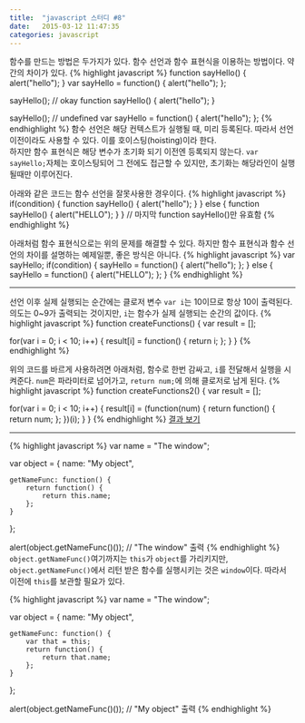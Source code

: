 ```yaml
---
title:  "javascript 스터디 #8"
date:   2015-03-12 11:47:35
categories: javascript
---
```


함수를 만드는 방법은 두가지가 있다. 함수 선언과 함수 표현식을 이용하는 방법이다. 약간의 차이가 있다.
{% highlight javascript %}
function sayHello() {
  alert("hello");
}
var sayHello = function() {
  alert("hello");
};

sayHello();    // okay
function sayHello() {
  alert("hello");
}

sayHello();    // undefined
var sayHello = function() {
  alert("hello");
};
{% endhighlight %}
함수 선언은 해당 컨텍스트가 실행될 때, 미리 등록된다. 따라서 선언 이전이라도 사용할 수 있다. 이를 호이스팅(hoisting)이라 한다.  
하지만 함수 표현식은 해당 변수가 초기화 되기 이전엔 등록되지 않는다. `var sayHello;`자체는 호이스팅되어 그 전에도 접근할 수 있지만, 초기화는 해당라인이 실행될때만 이루어진다.  
  
아래와 같은 코드는 함수 선언을 잘못사용한 경우이다.
{% highlight javascript %}
if(condition) {
  function sayHello() {
    alert("hello");
  }
} else {
  function sayHello() {
    alert("HELLO");
  }
}
// 마지막 function sayHello()만 유효함
{% endhighlight %}
  
아래처럼 함수 표현식으로는 위의 문제를 해결할 수 있다. 하지만 함수 표현식과 함수 선언의 차이를 설명하는 예제일뿐, 좋은 방식은 아니다.
{% highlight javascript %}
var sayHello;
if(condition) {
  sayHello = function() {
    alert("hello");
  };
} else {
  sayHello = function() {
    alert("HELLO");
  };
}
{% endhighlight %}
  
  
---
  
  

선언 이후 실제 실행되는 순간에는 클로저 변수 `var i`는 10이므로 항상 10이 출력된다. 의도는 0~9가 출력되는 것이지만, `i`는 함수가 실제 실행되는 순간의 값이다.
{% highlight javascript %}
function createFunctions() {
  var result = [];
  
  for(var i = 0; i < 10; i++) {
    result[i] = function() {
        return i;
    };
  }
}
{% endhighlight %}

위의 코드를 바르게 사용하려면 아래처럼, 함수로 한번 감싸고, `i`를 전달해서 실행을 시켜준다. `num`은 파라미터로 넘어가고, `return num;`에 의해 클로저로 남게 된다.
{% highlight javascript %}
function createFunctions2() {
  var result = [];
  
  for(var i = 0; i < 10; i++) {
    result[i] = (function(num) {
        return function() {
            return num;
        };
    })(i);
  }
}
{% endhighlight %}
[결과 보기](http://fiddle.jshell.net/hyeonjae/5drfg791/)
  
  
---
  
  
  

{% highlight javascript %}
var name = "The window";

var object = {
    name: "My object",
    
    getNameFunc: function() {
        return function() {
            return this.name;
        };
    }
};

alert(object.getNameFunc()());      // "The window" 출력
{% endhighlight %}
`object.getNameFunc()`여기까지는 `this`가 `object`를 가리키지만, `object.getNameFunc()`에서 리턴 받은 함수를 실행시키는 것은 `window`이다. 따라서 이전에 `this`를 보관할 필요가 있다.


{% highlight javascript %}
var name = "The window";

var object = {
    name: "My object",
    
    getNameFunc: function() {
        var that = this;
        return function() {
            return that.name;
        };
    }
};

alert(object.getNameFunc()());      // "My object" 출력
{% endhighlight %}